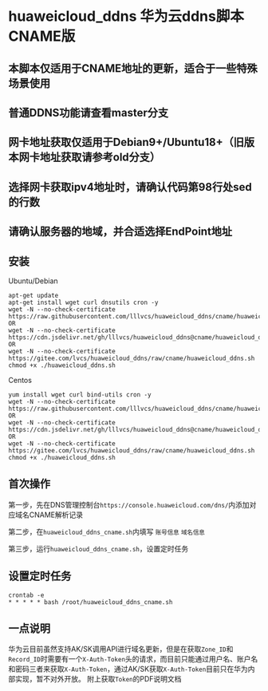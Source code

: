# huaweicloud_ddns  华为云ddns脚本 CNAME版

## 本脚本仅适用于CNAME地址的更新，适合于一些特殊场景使用
## 普通DDNS功能请查看master分支
## 网卡地址获取仅适用于Debian9+/Ubuntu18+（旧版本网卡地址获取请参考old分支）
## 选择网卡获取ipv4地址时，请确认代码第98行处sed的行数
## 请确认服务器的地域，并合适选择EndPoint地址

## 安装
Ubuntu/Debian
```
apt-get update
apt-get install wget curl dnsutils cron -y
wget -N --no-check-certificate https://raw.githubusercontent.com/lllvcs/huaweicloud_ddns/cname/huaweicloud_ddns.sh
OR
wget -N --no-check-certificate https://cdn.jsdelivr.net/gh/lllvcs/huaweicloud_ddns@cname/huaweicloud_ddns.sh
OR
wget -N --no-check-certificate https://gitee.com/lvcs/huaweicloud_ddns/raw/cname/huaweicloud_ddns.sh
chmod +x ./huaweicloud_ddns.sh
```

Centos
```
yum install wget curl bind-utils cron -y
wget -N --no-check-certificate https://raw.githubusercontent.com/lllvcs/huaweicloud_ddns/cname/huaweicloud_ddns.sh
OR
wget -N --no-check-certificate https://cdn.jsdelivr.net/gh/lllvcs/huaweicloud_ddns@cname/huaweicloud_ddns.sh
OR
wget -N --no-check-certificate https://gitee.com/lvcs/huaweicloud_ddns/raw/cname/huaweicloud_ddns.sh
chmod +x ./huaweicloud_ddns.sh
```

## 首次操作
第一步，先在DNS管理控制台```https://console.huaweicloud.com/dns/```内添加对应域名CNAME解析记录

第二步，在```huaweicloud_ddns_cname.sh```内填写 ```账号信息``` ```域名信息```

第三步，运行```huaweicloud_ddns_cname.sh```，设置定时任务

## 设置定时任务
```
crontab -e
* * * * * bash /root/huaweicloud_ddns_cname.sh
```

## 一点说明
华为云目前虽然支持AK/SK调用API进行域名更新，但是在获取```Zone_ID```和```Record_ID```时需要有一个```X-Auth-Token```头的请求，而目前只能通过用户名、账户名和密码三者来获取```X-Auth-Token```，通过AK/SK获取```X-Auth-Token```目前只在华为内部实现，暂不对外开放。
附上获取```Token```的PDF说明文档
